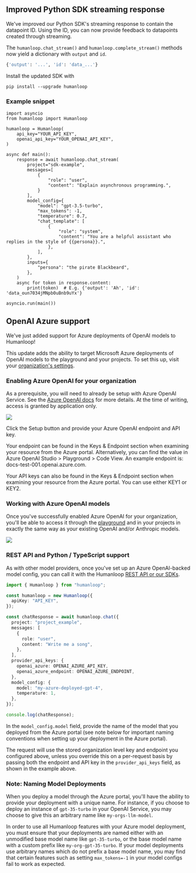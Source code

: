 ## Improved Python SDK streaming response

We've improved our Python SDK's streaming response to contain the datapoint ID. Using the ID, you can now provide feedback to datapoints created through streaming.

The `humanloop.chat_stream()` and `humanloop.complete_stream()` methods now yield a dictionary with `output` and `id`.

```python
{'output': '...', 'id': 'data_...'}
```

Install the updated SDK with

```shell
pip install --upgrade humanloop
```

### Example snippet

```
import asyncio
from humanloop import Humanloop

humanloop = Humanloop(
    api_key="YOUR_API_KEY",
    openai_api_key="YOUR_OPENAI_API_KEY",
)

async def main():
    response = await humanloop.chat_stream(
        project="sdk-example",
        messages=[
            {
                "role": "user",
                "content": "Explain asynchronous programming.",
            }
        ],
        model_config={
            "model": "gpt-3.5-turbo",
            "max_tokens": -1,
            "temperature": 0.7,
            "chat_template": [
                {
                    "role": "system",
                    "content": "You are a helpful assistant who replies in the style of {{persona}}.",
                },
            ],
        },
        inputs={
            "persona": "the pirate Blackbeard",
        },
    )
    async for token in response.content:
        print(token)  # E.g. {'output': 'Ah', 'id': 'data_oun7034jMNpb0uBnb9uYx'}

asyncio.run(main())
```

## OpenAI Azure support

We've just added support for Azure deployments of OpenAI models to Humanloop!

This update adds the ability to target Microsoft Azure deployments of OpenAI models to the playground and your projects. To set this up, visit your [organization's settings](https://app.humanloop.com/account/api-keys).

### Enabling Azure OpenAI for your organization

As a prerequisite, you will need to already be setup with Azure OpenAI Service. See the [Azure OpenAI docs](https://learn.microsoft.com/en-us/azure/cognitive-services/openai/how-to/create-resource?pivots=web-portal) for more details. At the time of writing, access is granted by application only.

![](../assets/images/cd74890-image.png)

Click the Setup button and provide your Azure OpenAI endpoint and API key.

Your endpoint can be found in the Keys & Endpoint section when examining your resource from the Azure portal. Alternatively, you can find the value in Azure OpenAI Studio > Playground > Code View. An example endpoint is: docs-test-001.openai.azure.com.

Your API keys can also be found in the Keys & Endpoint section when examining your resource from the Azure portal. You can use either KEY1 or KEY2.

### Working with Azure OpenAI models

Once you've successfully enabled Azure OpenAI for your organization, you'll be able to access it through the [playground](https://app.humanloop.com/playground) and in your projects in exactly the same way as your existing OpenAI and/or Anthropic models.

<img src="../assets/images/c0f9dc9-image.png" />

### REST API and Python / TypeScript support

As with other model providers, once you've set up an Azure OpenAI-backed model config, you can call it with the Humanloop [REST API or our SDKs](/docs/api-reference/sdks).

```typescript
import { Humanloop } from "humanloop";

const humanloop = new Humanloop({
  apiKey: "API_KEY",
});

const chatResponse = await humanloop.chat({
  project: "project_example",
  messages: [
    {
      role: "user",
      content: "Write me a song",
    },
  ],
  provider_api_keys: {
    openai_azure: OPENAI_AZURE_API_KEY,
    openai_azure_endpoint: OPENAI_AZURE_ENDPOINT,
  },
  model_config: {
    model: "my-azure-deployed-gpt-4",
    temperature: 1,
  },
});

console.log(chatResponse);
```

In the `model_config.model` field, provide the name of the model that you deployed from the Azure portal (see note below for important naming conventions when setting up your deployment in the Azure portal).

The request will use the stored organization level key and endpoint you configured above, unless you override this on a per-request basis by passing both the endpoint and API key in the `provider_api_keys` field, as shown in the example above.

### Note: Naming Model Deployments

When you deploy a model through the Azure portal, you'll have the ability to provide your deployment with a unique name. For instance, if you choose to deploy an instance of `gpt-35-turbo` in your OpenAI Service, you may choose to give this an arbitrary name like `my-orgs-llm-model`.

In order to use all Humanloop features with your Azure model deployment, you must ensure that your deployments are named either with an unmodified base model name like `gpt-35-turbo`, or the base model name with a custom prefix like `my-org-gpt-35-turbo`. If your model deployments use arbitrary names which do not prefix a base model name, you may find that certain features such as setting `max_tokens=-1` in your model configs fail to work as expected.
